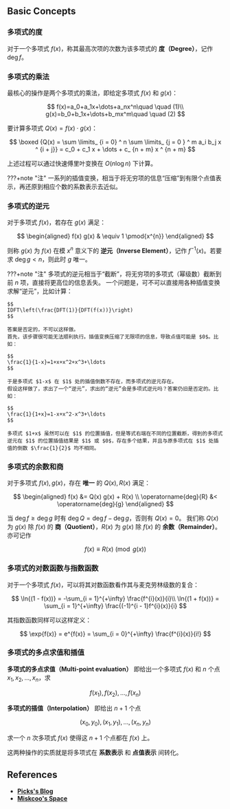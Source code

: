 ## Basic Concepts

### 多项式的度

对于一个多项式 $f(x)$，称其最高次项的次数为该多项式的 **度（Degree）**，记作 $\operatorname{deg}{f}$。

### 多项式的乘法

最核心的操作是两个多项式的乘法，即给定多项式 $f(x)$ 和 $g(x)$：

$$
f(x)=a_0+a_1x+\dots+a_nx^n\quad \quad (1)\\ 
g(x)=b_0+b_1x+\dots+b_mx^m\quad \quad (2)
$$

要计算多项式 $Q(x)=f(x)\cdot g(x)$：

$$
\boxed {Q(x) = \sum \limits_ {i = 0} ^ n \sum \limits_ {j = 0 } ^ m a_i b_j x ^ {i + j}} = c_0 + c_1 x + \dots + c_ {n + m} x ^ {n + m}
$$

上述过程可以通过快速傅里叶变换在 $O(n\log n)$ 下计算。

???+note "注"
    一系列的插值变换，相当于将无穷项的信息“压缩”到有限个点值表示，再还原到相应个数的系数表示去近似。

### 多项式的逆元

对于多项式 $f(x)$，若存在 $g(x)$ 满足：

$$
\begin{aligned}
	f(x) g(x) & \equiv 1 \pmod{x^{n}}
\end{aligned}
$$

则称 $g(x)$ 为 $f(x)$ 在模 $x^{n}$ 意义下的 **逆元（Inverse Element）**，记作 $f^{-1}(x)$。若要求 $\operatorname{deg}{g} < n$，则此时 $g$ 唯一。

???+note "注"
    多项式的逆元相当于“截断”，将无穷项的多项式（幂级数）截断到前 $n$ 项，直接将更高位的信息丢失。
    一个问题是，可不可以直接用各种插值变换求解“逆元”，比如计算：
    
    $$
    IDFT\left(\frac{DFT(1)}{DFT(f(x))}\right)
    $$
    
    答案是否定的，不可以这样做。
    首先，该步骤很可能无法顺利执行。插值变换压缩了无限项的信息，导致点值可能是 $0$。比如：
    
    $$
    \frac{1}{1-x}=1+x+x^2+x^3+\ldots
    $$
    
    于是多项式 $1-x$ 在 $1$ 处的插值倒数不存在，而多项式的逆元存在。
    假设这样做了，求出了一个“逆元”，求出的“逆元”会是多项式逆元吗？答案仍旧是否定的。比如：
    
    $$
    \frac{1}{1+x}=1-x+x^2-x^3+\ldots
    $$
    
    多项式 $1+x$ 虽然可以在 $1$ 的位置插值，但是等式右端在不同的位置截断，得到的多项式逆元在 $1$ 的位置插值结果是 $1$ 或 $0$，存在多个结果，并且与原多项式在 $1$ 处插值的倒数 $\frac{1}{2}$ 均不相同。

### 多项式的余数和商

对于多项式 $f(x), g(x)$，存在 **唯一** 的 $Q(x), R(x)$ 满足：

$$
\begin{aligned}
    f(x) &= Q(x) g(x) + R(x) \\
    \operatorname{deg}{R} &< \operatorname{deg}{g}
\end{aligned}
$$

当 $\operatorname{deg}{f} \ge \operatorname{deg}{g}$ 时有 $\operatorname{deg}{Q} = \operatorname{deg}{f} - \operatorname{deg}{g}$，否则有 $Q(x) = 0$。
我们称 $Q(x)$ 为 $g(x)$ 除 $f(x)$ 的 **商（Quotient）**，$R(x)$ 为 $g(x)$ 除 $f(x)$ 的 **余数（Remainder）**。亦可记作

$$
f(x) \equiv R(x) \pmod{g(x)}
$$

### <span id="ln-exp">多项式的对数函数与指数函数</span>

对于一个多项式 $f(x)$，可以将其对数函数看作其与麦克劳林级数的复合：

$$
\ln{(1 - f(x))} = -\sum_{i = 1}^{+\infty} \frac{f^{i}(x)}{i}\\
\ln{(1 + f(x))} = \sum_{i = 1}^{+\infty} \frac{(-1)^{i - 1}f^{i}(x)}{i}
$$

其指数函数同样可以这样定义：

$$
\exp{f(x)} = e^{f(x)} = \sum_{i = 0}^{+\infty} \frac{f^{i}(x)}{i!}
$$

### 多项式的多点求值和插值

**多项式的多点求值（Multi-point evaluation）** 即给出一个多项式 $f(x)$ 和 $n$ 个点 $x_{1}, x_{2}, \dots, x_{n}$，求

$$
f(x_{1}), f(x_{2}), \dots, f(x_{n})
$$

**多项式的插值（Interpolation）** 即给出 $n + 1$ 个点

$$
(x_{0}, y_{0}), (x_{1}, y_{1}), \dots, (x_{n}, y_{n})
$$

求一个 $n$ 次多项式 $f(x)$ 使得这 $n + 1$ 个点都在 $f(x)$ 上。

这两种操作的实质就是将多项式在 **系数表示** 和 **点值表示** 间转化。

## References

- [**Picks's Blog**](https://picks.logdown.com)
- [**Miskcoo's Space**](https://blog.miskcoo.com)
